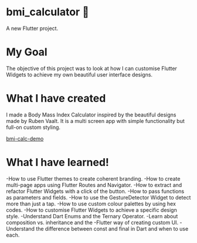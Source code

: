 # bmi_calculator 💪

A new Flutter project.

# My Goal 

The objective of this project was to look at how I can customise Flutter Widgets to achieve my own beautiful user interface designs. 

# What I have created 

I made a Body Mass Index Calculator inspired by the beautiful designs made by Ruben Vaalt. It is a multi screen app with simple functionality but full-on custom styling.

[bmi-calc-demo](https://user-images.githubusercontent.com/119089252/212449877-3ecbfe10-e3d2-47a6-a4a9-ae5e53254135.gif)

# What I have learned!

-How to use Flutter themes to create coherent branding.
-How to create multi-page apps using Flutter Routes and Navigator.
-How to extract and refactor Flutter Widgets with a click of the button.
-How to pass functions as parameters and fields.
-How to use the GestureDetector Widget to detect more than just a tap.
-How to use custom colour palettes by using hex codes.
-How to customise Flutter Widgets to achieve a specific design style.
-Understand Dart Enums and the Ternary Operator.
-Learn about composition vs. inheritance and the -Flutter way of creating custom UI.
-Understand the difference between const and final in Dart and when to use each.
